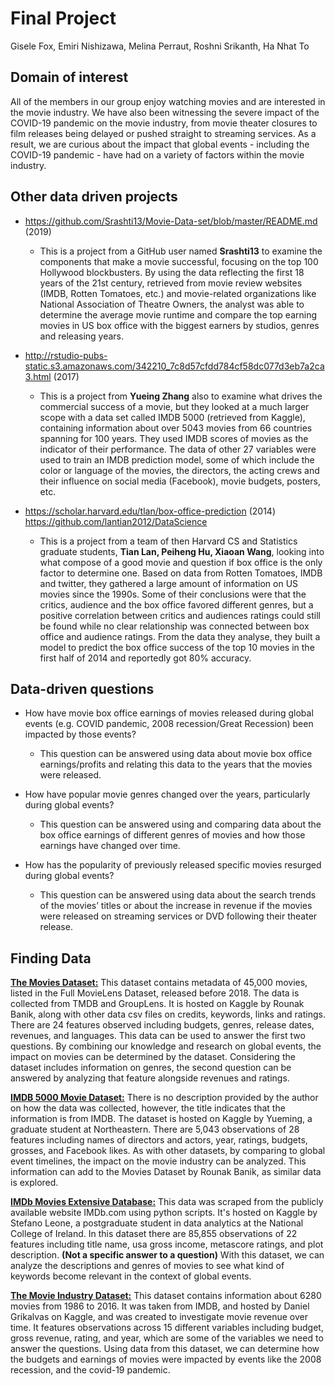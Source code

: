 # Final Project
Gisele Fox, Emiri Nishizawa, Melina Perraut, Roshni Srikanth, Ha Nhat To

## Domain of interest
All of the members in our group enjoy watching movies and are interested in the movie industry. We have also been witnessing the severe impact of the COVID-19 pandemic on the movie industry, from movie theater closures to film releases being delayed or pushed straight to streaming services. As a result, we are curious about the impact that global events - including the COVID-19 pandemic - have had on a variety of factors within the movie industry.

## Other data driven projects
- https://github.com/Srashti13/Movie-Data-set/blob/master/README.md (2019)

  - This is a project from a GitHub user named **Srashti13** to examine the components that make a movie successful, focusing on the top 100 Hollywood blockbusters. By using the data reflecting the first 18 years of the 21st century, retrieved from movie review websites (IMDB, Rotten Tomatoes, etc.) and movie-related organizations like National Association of Theatre Owners, the analyst was able to determine the average movie runtime and compare the top earning movies in US box office with the biggest earners by studios, genres and releasing years.

- http://rstudio-pubs-static.s3.amazonaws.com/342210_7c8d57cfdd784cf58dc077d3eb7a2ca3.html (2017)
  - This is a project from **Yueing Zhang** also to examine what drives the commercial success of a movie, but they looked at a much larger scope with a data set called IMDB 5000 (retrieved from Kaggle), containing information about over 5043 movies from 66 countries spanning for 100 years. They used IMDB scores of movies as the indicator of their performance. The data of other 27 variables were used to train an IMDB prediction model, some of which include the color or language of the movies, the directors, the acting crews and their influence on social media (Facebook), movie budgets, posters, etc.

- https://scholar.harvard.edu/tlan/box-office-prediction (2014)
https://github.com/lantian2012/DataScience
  - This is a project from a team of then Harvard CS and Statistics graduate students, **Tian Lan, Peiheng Hu, Xiaoan Wang**, looking into what compose of a good movie and question if box office is the only factor to determine one. Based on data from Rotten Tomatoes, IMDB and twitter, they gathered a large amount of information on US movies since the 1990s. Some of their conclusions were that the critics, audience and the box office favored different genres, but a positive correlation between critics and audiences ratings could still be found while no clear relationship was connected between box office and audience ratings. From the data they analyse, they built a model to predict the box office success of the top 10 movies in the first half of 2014 and reportedly got 80% accuracy.

## Data-driven questions
- How have movie box office earnings of movies released during global events (e.g. COVID pandemic, 2008 recession/Great Recession) been impacted by those events?
  - This question can be answered using data about movie box office earnings/profits and relating this data to the years that the movies were released.

- How have popular movie genres changed over the years, particularly during global events?
  - This question can be answered using and comparing data about the box office earnings of different genres of movies and how those earnings have changed over time.

- How has the popularity of previously released specific movies resurged during global events?
  - This question can be answered using data about the search trends of the movies’ titles or about the increase in revenue if the movies were released on streaming services or DVD following their theater release.


## Finding Data
**[The Movies Dataset:](https://www.kaggle.com/rounakbanik/the-movies-dataset?select=movies_metadata.csv)**
This dataset contains metadata of 45,000 movies, listed in the Full MovieLens Dataset, released before 2018. The data is collected from TMDB and GroupLens. It is hosted on Kaggle by Rounak Banik, along with other data csv files on credits, keywords, links and ratings. There are 24 features observed including budgets, genres, release dates, revenues, and languages. This data can be used to answer the first two questions. By combining our knowledge and research on global events, the impact on movies can be determined by the dataset. Considering the dataset includes information on genres, the second question can be answered by analyzing that feature alongside revenues and ratings.

**[IMDB 5000 Movie Dataset:](https://www.kaggle.com/carolzhangdc/imdb-5000-movie-dataset)**
There is no description provided by the author on how the data was collected, however, the title indicates that the information is from IMDB. The dataset is hosted on Kaggle by Yueming, a graduate student at Northeastern. There are 5,043 observations of 28 features including names of directors and actors, year, ratings, budgets, grosses, and Facebook likes. As with other datasets, by comparing to global event timelines, the impact on the movie industry can be analyzed. This information can add to the Movies Dataset by Rounak Banik, as similar data is explored.

**[IMDb Movies Extensive Database:](https://www.kaggle.com/stefanoleone992/imdb-extensive-dataset?select=IMDb+movies.csv)**
This data was scraped from the publicly available website IMDb.com using python scripts. It's hosted on Kaggle by Stefano Leone, a postgraduate student in data analytics at the National College of Ireland. In this dataset there are 85,855 observations of 22 features including title name, usa gross income, metascore ratings, and plot description. **(Not a specific answer to a question)** With this dataset, we can analyze the descriptions and genres of movies to see what kind of keywords become relevant in the context of global events.

**[The Movie Industry Dataset:](https://www.kaggle.com/danielgrijalvas/movies)**
This dataset contains information about 6280 movies from 1986 to 2016. It was taken from IMDB, and hosted by Daniel Grikalvas on Kaggle, and was created to investigate movie revenue over time. It features observations across 15 different variables including budget, gross revenue, rating, and year, which are some of the variables we need to answer the questions. Using data from this dataset, we can determine how the budgets and earnings of movies were impacted by events like the 2008 recession, and the covid-19 pandemic.
